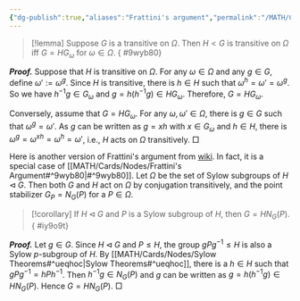 ```yaml
---
{"dg-publish":true,"aliases":"Frattini's argument","permalink":"/MATH/Cards/Nodes/Frattini's Argument/","dgPassFrontmatter":true}
---
```



> [!lemma]
> Suppose $G$ is a transitive on $\Omega$. Then $H<G$ is transitive on $\Omega$ iff $G=HG_\omega$ for $\omega\in \Omega$.
{ #9wyb80}


**_Proof._**
Suppose that $H$ is transitive on $\Omega$. For any $\omega\in\Omega$ and any $g\in G$, define $\omega':=\omega^g$. Since $H$ is transitive, there is $h\in H$ such that $\omega^h=\omega'=\omega^g$. So we have $h^{-1}g\in G_\omega$ and $g=h(h^{-1}g)\in HG_\omega$. Therefore, $G=HG_\omega$.

Conversely, assume that $G=HG_{\omega}$. For any $\omega,\omega'\in\Omega$, there is $g\in G$ such that $\omega^g=\omega'$. As $g$ can be written as $g=xh$ with $x\in G_\omega$ and $h\in H$, there is $\omega^g=\omega^{xh}=\omega^h=\omega'$, i.e., $H$ acts on $\Omega$ transitively.
□

Here is another version of Frattini's argument from [wiki](https://en.wikipedia.org/wiki/Frattini%27s_argument). In fact, it is a special case of [[MATH/Cards/Nodes/Frattini's Argument#^9wyb80\|#^9wyb80]]. Let $\Omega$ be the set of Sylow subgroups of $H\lhd G$. Then both $G$ and $H$ act on $\Omega$ by conjugation transitively, and the point stabilizer $G_P=N_G(P)$ for a $P\in\Omega$. 


> [!corollary]
> If $H\lhd G$ and $P$ is a Sylow subgroup of $H$, then $G=HN_G(P)$.
{ #iy9o9t}


**_Proof._**
Let $g\in G$. Since $H\lhd G$ and $P\leqslant H$, the group $gPg^{-1}\leqslant H$ is also a Sylow $p$-subgroup of $H$. By [[MATH/Cards/Nodes/Sylow Theorems#^ueqhoc\|Sylow Theorems#^ueqhoc]], there is a $h\in H$ such that $gPg^{-1}=hPh^{-1}$. Then $h^{-1}g\in N_G(P)$ and $g$ can be written as $g=h(h^{-1}g)\in HN_G(P)$. Hence $G=HN_G(P)$. 
□


